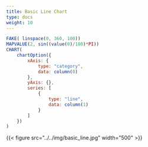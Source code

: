```yaml
---
title: Basic Line Chart
type: docs
weight: 10
---
```


```js
FAKE( linspace(0, 360, 100))
MAPVALUE(2, sin((value(0)/180)*PI))
CHART(
    chartOption({
        xAxis: {
            type: "category",
            data: column(0)
        },
        yAxis: {},
        series: [
            {
                type: "line",
                data: column(1)
            }
        ]
    })
)
```

{{< figure src="../../img/basic_line.jpg" width="500" >}}